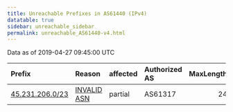 ```yaml
---
title: Unreachable Prefixes in AS61440 (IPv4)
datatable: true
sidebar: unreachable_sidebar
permalink: unreachable_AS61440-v4.html
---
```


Data as of 2019-04-27 09:45:00 UTC


<div class="datatable-begin"></div>

| Prefix                                                   | Reason                                                                                                 | affected   | Authorized AS   |   MaxLength | Anchor                                         |   unreachable /24s |
|:---------------------------------------------------------|:-------------------------------------------------------------------------------------------------------|:-----------|:----------------|------------:|:-----------------------------------------------|-------------------:|
| [45.231.206.0/23](https://stat.ripe.net/45.231.206.0/23) | [INVALID ASN](https://rpki-validator.ripe.net/announcement-preview?asn=AS61440&prefix=45.231.206.0/23) | partial    | AS61317         |          24 | [LACNIC](unreachable_LACNIC_RPKI_Root-v4.html) |                  2 |

<div class="datatable-end"></div>
